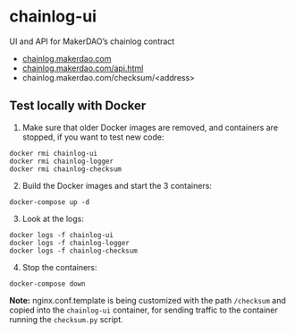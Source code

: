 # chainlog-ui
UI and API for MakerDAO’s chainlog contract

* [chainlog.makerdao.com](https://chainlog.makerdao.com)
* [chainlog.makerdao.com/api.html](https://chainlog.makerdao.com/api.html)
* chainlog.makerdao.com/checksum/\<address\>

## Test locally with Docker
1. Make sure that older Docker images are removed, and containers are stopped, if you want to test new code:
```
docker rmi chainlog-ui
docker rmi chainlog-logger
docker rmi chainlog-checksum
```
2. Build the Docker images and start the 3 containers:
```
docker-compose up -d
```
3. Look at the logs:
```
docker logs -f chainlog-ui
docker logs -f chainlog-logger
docker logs -f chainlog-checksum
```
4. Stop the containers:
```
docker-compose down
```

**Note:** nginx.conf.template is being customized with the path `/checksum` and copied into the `chainlog-ui` container, for sending traffic to the container running the `checksum.py` script.
